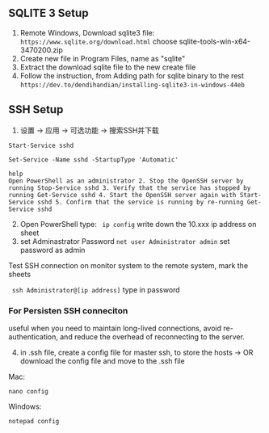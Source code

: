 ## SQLITE 3 Setup
1. Remote Windows, Download sqlite3 file:
```https://www.sqlite.org/download.html```
choose sqlite-tools-win-x64-3470200.zip
2. Create new file in Program Files, name as "sqlite"
3. Extract the download sqlite file to the new create file
4. Follow the instruction, from Adding path for sqlite binary to the rest 
```https://dev.to/dendihandian/installing-sqlite3-in-windows-44eb```


## SSH Setup
1. 设置 -> 应用 -> 可选功能 -> 搜索SSH并下载
```
Start-Service sshd

Set-Service -Name sshd -StartupType 'Automatic'
```
```
help
Open PowerShell as an administrator 2. Stop the OpenSSH server by running Stop-Service sshd 3. Verify that the service has stopped by running Get-Service sshd 4. Start the OpenSSH server again with Start-Service sshd 5. Confirm that the service is running by re-running Get-Service sshd
```


2. Open PowerShell type:
``` ip config```
write down the 10.xxx ip address on sheet
3. set Adminastrator Password
```net user Administrator admin``` set password as admin

Test SSH connection on monitor system to the remote system, mark the sheets

``` ssh Administrator@[ip address]```
type in password


### For Persisten SSH conneciton
useful when you need to maintain long-lived connections, avoid re-authentication, and reduce the overhead of reconnecting to the server.

4. in .ssh file, create a config file for master ssh, to store the hosts
-> OR download the config file and move to the .ssh file
   
Mac:
```
nano config
```
Windows:
```
notepad config
```

